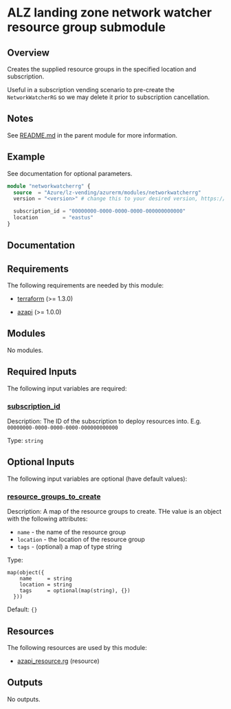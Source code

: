 <!-- BEGIN_TF_DOCS -->
# ALZ landing zone network watcher resource group submodule

## Overview

Creates the supplied resource groups in the specified location and subscription.

Useful in a subscription vending scenario to pre-create the `NetworkWatcherRG` so we may delete it prior to subscription cancellation.

## Notes

See [README.md](https://github.com/Azure/terraform-azurerm-lz-vending#readme) in the parent module for more information.

## Example

See documentation for optional parameters.

```terraform
module "networkwatcherrg" {
  source  = "Azure/lz-vending/azurerm/modules/networkwatcherrg"
  version = "<version>" # change this to your desired version, https://www.terraform.io/language/expressions/version-constraints

  subscription_id = "00000000-0000-0000-0000-000000000000"
  location        = "eastus"
}
```

## Documentation
<!-- markdownlint-disable MD033 -->

## Requirements

The following requirements are needed by this module:

- <a name="requirement_terraform"></a> [terraform](#requirement\_terraform) (>= 1.3.0)

- <a name="requirement_azapi"></a> [azapi](#requirement\_azapi) (>= 1.0.0)

## Modules

No modules.

<!-- markdownlint-disable MD013 -->
## Required Inputs

The following input variables are required:

### <a name="input_subscription_id"></a> [subscription\_id](#input\_subscription\_id)

Description: The ID of the subscription to deploy resources into. E.g. `00000000-0000-0000-0000-000000000000`

Type: `string`

## Optional Inputs

The following input variables are optional (have default values):

### <a name="input_resource_groups_to_create"></a> [resource\_groups\_to\_create](#input\_resource\_groups\_to\_create)

Description: A map of the resource groups to create. THe value is an object with the following attributes:

- `name` - the name of the resource group
- `location` - the location of the resource group
- `tags` - (optional) a map of type string

Type:

```hcl
map(object({
    name     = string
    location = string
    tags     = optional(map(string), {})
  }))
```

Default: `{}`

## Resources

The following resources are used by this module:

- [azapi_resource.rg](https://registry.terraform.io/providers/azure/azapi/latest/docs/resources/resource) (resource)

## Outputs

No outputs.

<!-- markdownlint-enable -->

<!-- END_TF_DOCS -->